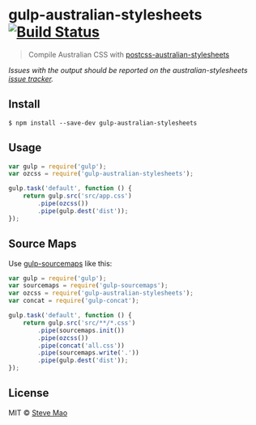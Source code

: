 # gulp-australian-stylesheets [![Build Status](https://travis-ci.org/stevemao/gulp-australian-stylesheets.svg?branch=master)](https://travis-ci.org/stevemao/gulp-australian-stylesheets)

> Compile Australian CSS with [postcss-australian-stylesheets](https://github.com/dp-lewis/postcss-australian-stylesheets)

*Issues with the output should be reported on the australian-stylesheets [issue tracker](https://github.com/dp-lewis/australian-stylesheets-core/issues).*


## Install

```
$ npm install --save-dev gulp-australian-stylesheets
```


## Usage

```js
var gulp = require('gulp');
var ozcss = require('gulp-australian-stylesheets');

gulp.task('default', function () {
	return gulp.src('src/app.css')
		.pipe(ozcss())
		.pipe(gulp.dest('dist'));
});
```


## Source Maps

Use [gulp-sourcemaps](https://github.com/floridoo/gulp-sourcemaps) like this:

```js
var gulp = require('gulp');
var sourcemaps = require('gulp-sourcemaps');
var ozcss = require('gulp-australian-stylesheets');
var concat = require('gulp-concat');

gulp.task('default', function () {
	return gulp.src('src/**/*.css')
		.pipe(sourcemaps.init())
		.pipe(ozcss())
		.pipe(concat('all.css'))
		.pipe(sourcemaps.write('.'))
		.pipe(gulp.dest('dist'));
});
```


## License

MIT © [Steve Mao](https://github.com/stevemao)
